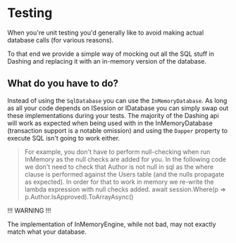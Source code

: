 # Testing

When you're unit testing you'd generally like to avoid making actual database calls (for various reasons).

To that end we provide a simple way of mocking out all the SQL stuff in Dashing and replacing it with an in-memory version
of the database.

## What do you have to do?

Instead of using the `SqlDatabase` you can use the `InMemoryDatabase`. As long as all your code depends on ISession or IDatabase you can simply 
swap out these implementations during your tests. The majority of the Dashing api will work as expected when being used with in the InMemoryDatabase
 (transaction support is a notable omission) and using the `Dapper` property to execute SQL isn't going to work either.

> For example, you don't have to perform null-checking when run InMemory as the null checks are added for you. In the following code we don't need to check
that Author is not null in sql as the where clause is performed against the Users table (and the nulls propagate as expected). In order for that to work in memory
we re-write the lambda expression with null checks added.
		await session.Where(p => p.Author.IsApproved).ToArrayAsync()
		
!!! WARNING !!!

The implementation of InMemoryEngine, while not bad, may not exactly match what your database.